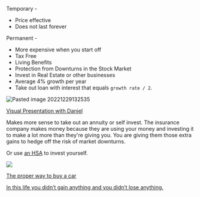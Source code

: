Temporary - 
* Price effective
* Does not last forever

Permanent - 
* More expensive when you start off
* Tax Free
* Living Benefits
* Protection from Downturns in the Stock Market
* Invest in Real Estate or other businesses
* Average 4% growth per year
* Take out loan with interest that equals `growth rate / 2`.

 ![Pasted image 20221229132535](https://i.imgur.com/qbMQRr8.png)

[Visual Presentation with Daniel](https://www.youtube.com/watch?v=bhTfWN6Rm5o)

Makes more sense to take out an annuity or self invest. The insurance company makes money because they are using your money and investing it to make a lot more than they're giving you. You are giving them those extra gains to hedge off the risk of market downturns.

Or use [an HSA](https://smart-choice.wealthcareportal.com/Page/HsaInvestments?accountId=1149938) to invest yourself.

![](https://i.imgur.com/HSYLoso.png)

[The proper way to buy a car](https://www.facebook.com/reel/971709177371760?mibextid=0NULKw&fs=e&s=TIeQ9V)

[In this life you didn’t gain anything and you didn’t lose anything.](https://www.facebook.com/reel/5982725875154741?fs=e&s=TIeQ9V&mibextid=0NULKw)
